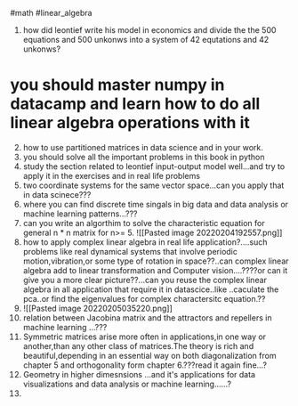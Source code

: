 #math #linear_algebra 
1. how did leontief  write his model in economics and divide the the 500 equations and 500 unkonws into a system of 42 equtations and 42 unkonws?
# you should master numpy in datacamp and learn how to do all linear algebra operations with it
2. how to use partitioned matrices in data science and in your work.
3. you should solve all the important problems in this book in python 
4. study the section related to leontief input-output model well...and try to apply it in the exercises and in real life problems
5. two coordinate systems for the same vector space...can you apply that in data scinece???
6. where you can find discrete time singals in big data and data analysis or machine learning patterns...???
7. can you write an algorthim to solve the characteristic equation for general n * n matrix for n>= 5.
![[Pasted image 20220204192557.png]]
8. how to apply complex linear algebra in real life application?....such problems like real dynamical systems that involve periodic motion,vibration,or some type of rotation in space??..can complex linear algebra add to linear transformation and Computer vision....????or can it give you a more clear picture??...can you reuse the complex linear algebra in all application that require it in datascice..like ..caculate the pca..or find the eigenvalues for complex charactersitc equation.??
9. ![[Pasted image 20220205035220.png]]
10. relation between Jacobina matrix and the attractors and repellers in machine learning ...???
11.  Symmetric matrices arise more often in applications,in one way or another,than any other class of matrices.The theory  is rich and beautiful,depending in an essential way on both diagonalization from chapter 5 and orthogonality form chapter 6.???read it again fine...?
12.  Geometry in higher dimesnsions ...and it's applications for data visualizations and data analysis or machine learning......?
13.  